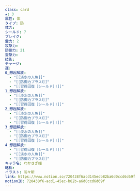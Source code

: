 ```yaml
---
class: card
★: 3
属性: 体
タイプ: 防
体力: 
シールド: 7
ブレイク: 
霊力: 2
攻撃力: 
防御力: 21
霊撃力: 
技術: 
チャージ: 
運: 
0_想起解放:
  - "[[淡水の人魚]]"
  - "[[防御力プラスⅠ]]"
  - "[[習得回復［シールド］Ⅰ]]"
1_想起解放:
  - "[[淡水の人魚]]"
  - "[[防御力プラスⅠ]]"
  - "[[習得回復［シールド］Ⅰ]]"
2_想起解放:
  - "[[淡水の人魚]]"
  - "[[防御力プラスⅠ]]"
  - "[[習得回復［シールド］Ⅰ]]"
3_想起解放:
  - "[[淡水の人魚]]"
  - "[[防御力プラスⅠ]]"
  - "[[習得回復［シールド］Ⅰ]]"
4_想起解放:
  - "[[習得回復［シールド］Ⅰ]]"
  - "[[淡水の人魚]]"
  - "[[防御力プラスⅠ]]"
キャラ名: わかさぎ姫
略称: 
イラスト: 羽々斬
link: https://www.notion.so/720438f6acd145ecb82ba6d0ccd6d69f
notionID: 720438f6-acd1-45ec-b82b-a6d0ccd6d69f
---
```

